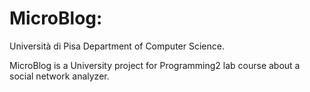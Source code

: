 # MicroBlog:

Università di Pisa Department of Computer Science.

MicroBlog is a University project for Programming2 lab course about a social network analyzer.
